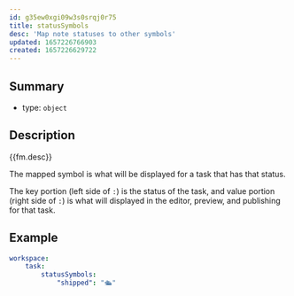 ```yaml
---
id: g35ew0xgi09w3s0srqj0r75
title: statusSymbols
desc: 'Map note statuses to other symbols'
updated: 1657226766903
created: 1657226629722
---
```


## Summary
- type: `object`

## Description

{{fm.desc}}

The mapped symbol is what will be displayed for a task that has that
status.

The key portion (left side of `:`) is the status of the task, and value portion
(right side of `:`) is what will displayed in the editor, preview, and
publishing for that task.

## Example

```yaml
workspace:
    task:
        statusSymbols:
            "shipped": "🛳️"
```